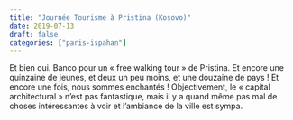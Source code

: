 ```yaml
---
title: "Journée Tourisme à Pristina (Kosovo)"
date: 2019-07-13
draft: false
categories: ["paris-ispahan"]
---
```


Et bien oui. Banco pour un « free walking tour » de Pristina. Et encore une quinzaine de jeunes, et deux un peu moins, et une douzaine de pays ! Et encore une fois, nous sommes enchantés ! Objectivement, le « capital architectural » n’est pas fantastique, mais il y a quand même pas mal de choses intéressantes à voir et l’ambiance de la ville est sympa.

